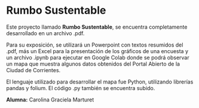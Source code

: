 # **Rumbo Sustentable**

Este proyecto llamado **Rumbo Sustentable**, se encuentra completamente desarrollado en un archivo .pdf.

Para su exposición, se utilizará un Powerpoint con textos resumidos del .pdf, más un Excel para la presentación de los gráficos de una encuesta y un archivo .ipynb para ejecutar en Google Colab donde se podrá observar un mapa que muestra algunos datos obtenidos del Portal Abierto de la Ciudad de Corrientes.

El lenguaje utilizado para desarrollar el mapa fue Python, utilizando librerías pandas y folium. El código .py también se encuentra subido.

**Alumna:** Carolina Graciela Marturet
